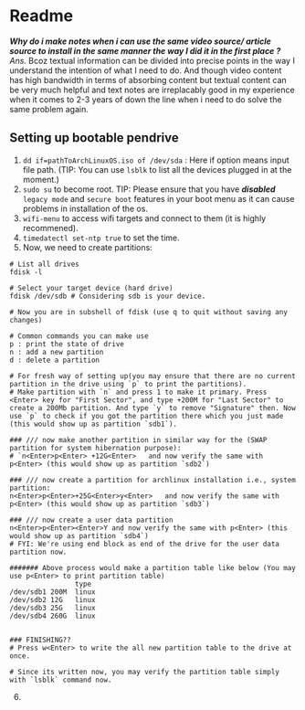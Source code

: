 # Readme

_**Why do i make notes when i can use the same video _source/ article source_ to install in the same manner the way I did it in the first place ?**_ _Ans._ Bcoz textual information can be divided into precise points in the way I understand the intention of what I need to do. And though video content has high bandwidth in terms of absorbing content but textual content can be very much helpful and text notes are irreplacably good in my experience when it comes to 2-3 years of down the line when i need to do solve the same problem again.

## Setting up bootable pendrive

1. `dd if=pathToArchLinuxOS.iso of /dev/sda` : Here if option means input file path. (TIP: You can use `lsblk` _<stands for::listBlockDevices>_ to list all the devices plugged in at the moment.)
2. `sudo su` to become root.
TIP: Please ensure that you have ***disabled*** `legacy mode` and `secure boot` features in your boot menu as it can cause problems in installation of the os.
3. `wifi-menu` to access wifi targets and connect to them (it is highly recommened).
4. `timedatectl set-ntp true` to set the time.
5. Now, we need to create partitions:
  
  ```
  # List all drives
  fdisk -l
  
  # Select your target device (hard drive)
  fdisk /dev/sdb # Considering sdb is your device.
  
  # Now you are in subshell of fdisk (use q to quit without saving any changes)
  
  # Common commands you can make use
  p : print the state of drive
  n : add a new partition
  d : delete a partition
  
  # For fresh way of setting up(you may ensure that there are no current partition in the drive using `p` to print the partitions).
  # Make partition with `n` and press 1 to make it primary. Press <Enter> key for "First Sector", and type +200M for "Last Sector" to create a 200Mb partition. And type `y` to remove "Signature" then. Now use `p` to check if you got the partition there which you just made (this would show up as partition `sdb1`).
  
  ### /// now make another partition in similar way for the (SWAP partition for system hibernation purpose):
  # `n<Enter>p<Enter> +12G<Enter>   and now verify the same with p<Enter> (this would show up as partition `sdb2`)
  
  ### /// now create a partition for archlinux installation i.e., system partition:
  n<Enter>p<Enter>+25G<Enter>y<Enter>   and now verify the same with p<Enter> (this would show up as partition `sdb3`)
  
  ### /// now create a user data partition
  n<Enter>p<Enter><Enter>Y and now verify the same with p<Enter> (this would show up as partition `sdb4`)
  # FYI: We're using end block as end of the drive for the user data partition now.
  
  ####### Above process would make a partition table like below (You may use p<Enter> to print partition table)
                  type
  /dev/sdb1 200M  linux
  /dev/sdb2 12G   linux
  /dev/sdb3 25G   linux
  /dev/sdb4 260G  linux
  
  
  ### FINISHING??
  # Press w<Enter> to write the all new partition table to the drive at once.
  
  # Since its written now, you may verify the partition table simply with `lsblk` command now.
  ```
  
  6. 
